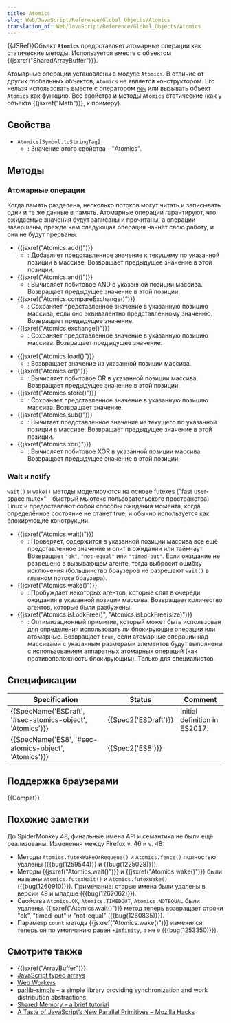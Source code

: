 ```yaml
---
title: Atomics
slug: Web/JavaScript/Reference/Global_Objects/Atomics
translation_of: Web/JavaScript/Reference/Global_Objects/Atomics
---
```


{{JSRef}}Объект **`Atomics`** предоставляет атомарные операции как статические методы. Используется вместе с объектом {{jsxref("SharedArrayBuffer")}}.

Атомарные операции установлены в модуле `Atomics`. В отличие от других глобальных объектов, `Atomics` не является конструктором. Его нельзя использовать вместе с оператором [`new`](/ru/docs/Web/JavaScript/Reference/Operators/new) или вызывать объект `Atomics` как функцию. Все свойства и методы `Atomics` статические (как у объекта {{jsxref("Math")}}, к примеру).

## Свойства

- `Atomics[Symbol.toStringTag]`
  - : Значение этого свойства - "Atomics".

## Методы

### Атомарные операции

Когда память разделена, несколько потоков могут читать и записывать одни и те же данные в память. Атомарные операции гарантируют, что ожидаемые значения будут записаны и прочитаны, а операции завершены, прежде чем следующая операция начнёт свою работу, и они не будут прерваны.

- {{jsxref("Atomics.add()")}}
  - : Добавляет представленное значение к текущему по указанной позиции в массиве. Возвращает предыдущее значение в этой позиции.
- {{jsxref("Atomics.and()")}}
  - : Вычисляет побитовое AND в указанной позиции массива. Возвращает предыдущее значение в этой позиции.
- {{jsxref("Atomics.compareExchange()")}}
  - : Сохраняет представленное значение в указанную позицию массива, если оно эквивалентно представленному значению. Возвращает предыдущее значение.
- {{jsxref("Atomics.exchange()")}}
  - : Сохраняет представленное значение в указанную позицию массива. Возвращает предыдущее значение.

<!---->

- {{jsxref("Atomics.load()")}}
  - : Возвращает значение из указанной позиции массива.
- {{jsxref("Atomics.or()")}}
  - : Вычисляет побитовое OR в указанной позиции массива. Возвращает предыдущее значение в этой позиции.
- {{jsxref("Atomics.store()")}}
  - : Сохраняет представленное значение в указанную позицию массива. Возвращает значение.
- {{jsxref("Atomics.sub()")}}
  - : Вычитает представленное значение из текущего по указанной позиции в массиве. Возвращает предыдущее значение в этой позиции.
- {{jsxref("Atomics.xor()")}}
  - : Вычисляет побитовое XOR в указанной позиции массива. Возвращает предыдущее значение в этой позиции.

### Wait и notify

`wait()` и `wake()` методы моделируются на основе futexes ("fast user-space mutex" - быстрый мьютекс пользовательского пространства) Linux и предоставляют собой способы ожидания момента, когда определённое состояние не станет true, и обычно используется как блокирующие конструкции.

- {{jsxref("Atomics.wait()")}}
  - : Проверяет, содержится в указанной позиции массива все ещё представленное значение и спит в ожидании или тайм-аут. Возвращает `"ok"`, `"not-equal"` или `"timed-out"`. Если ожидание не разрешено в вызывающем агенте, тогда выбросит ошибку исключения (большинство браузеров не разрешают `wait()` в главном потоке браузера).
- {{jsxref("Atomics.wake()")}}
  - : Пробуждает некоторых агентов, которые спят в очереди ожидания в указанной позиции массива. Возвращает количество агентов, которые были разбужены.
- {{jsxref("Atomics.isLockFree()", "Atomics.isLockFree(size)")}}
  - : Оптимизационный примитив, который может быть использован для определения использовать ли блокирующие операции или атомарные. Возвращает `true`, если атомарные операции над массивами с указанным размерами элементов будут выполнены с использованием аппаратных атомарных операций (как противоположность блокирующим). Только для специалистов.

## Спецификации

| Specification                                                                | Status                       | Comment                       |
| ---------------------------------------------------------------------------- | ---------------------------- | ----------------------------- |
| {{SpecName('ESDraft', '#sec-atomics-object', 'Atomics')}} | {{Spec2('ESDraft')}} | Initial definition in ES2017. |
| {{SpecName('ES8', '#sec-atomics-object', 'Atomics')}}     | {{Spec2('ES8')}}         |                               |

## Поддержка браузерами

{{Compat}}

## Похожие заметки

До SpiderMonkey 48, финальные имена API и семантика не были ещё реализованы. Изменения между Firefox v. 46 и v. 48:

- Методы `Atomics.futexWakeOrRequeue()` и `Atomics.fence()` полностью удалены ({{bug(1259544)}} и {{bug(1225028)}}).
- Методы {{jsxref("Atomics.wait()")}} и {{jsxref("Atomics.wake()")}} были названы `Atomics.futexWait()` и `Atomics.futexWake()` ({{bug(1260910)}}). Примечание: старые имена были удалены в версии 49 и младше ({{bug(1262062)}}).
- Свойства `Atomics.OK`, `Atomics.TIMEDOUT`, `Atomics.NOTEQUAL` были удалены. {{jsxref("Atomics.wait()")}} метод теперь возвращает строки "ok", "timed-out" и "not-equal" ({{bug(1260835)}}).
- Параметр `count` метода {{jsxref("Atomics.wake()")}} изменился: теперь он по умолчанию равен `+Infinity`, а не `0` ({{bug(1253350)}}).

## Смотрите также

- {{jsxref("ArrayBuffer")}}
- [JavaScript typed arrays](/ru/docs/Web/JavaScript/Typed_arrays)
- [Web Workers](/ru/docs/Web/API/Web_Workers_API)
- [parlib-simple](https://github.com/lars-t-hansen/parlib-simple) – a simple library providing synchronization and work distribution abstractions.
- [Shared Memory – a brief tutorial](https://github.com/tc39/ecmascript_sharedmem/blob/master/TUTORIAL.md)
- [A Taste of JavaScript’s New Parallel Primitives – Mozilla Hacks](https://hacks.mozilla.org/2016/05/a-taste-of-javascripts-new-parallel-primitives/)
